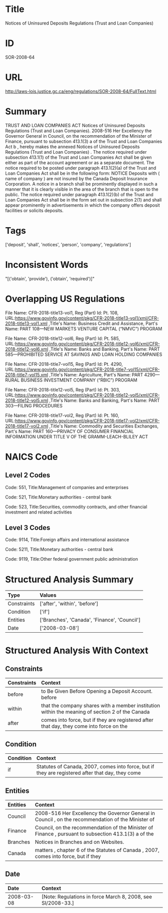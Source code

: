 # Title
Notices of Uninsured Deposits Regulations (Trust and Loan Companies)


# ID
SOR-2008-64

# URL
http://laws-lois.justice.gc.ca/eng/regulations/SOR-2008-64/FullText.html


# Summary
TRUST AND LOAN COMPANIES ACT Notices of Uninsured Deposits Regulations (Trust and Loan Companies).
2008-516 Her Excellency the Governor General in Council, on the recommendation of the Minister of Finance, pursuant to subsection 413.1(3) a  of the  Trust and Loan Companies Act b , hereby makes the annexed  Notices of Uninsured Deposits Regulations (Trust and Loan Companies) .
The notice required under subsection 413.1(1) of the  Trust and Loan Companies Act  shall be given either as part of the account agreement or as a separate document.
The notice required to be posted under paragraph 413.1(2)(a) of the  Trust and Loan Companies Act  shall be in the following form: NOTICE Deposits with ( name of company ) are  not insured  by the Canada Deposit Insurance Corporation.
A notice in a branch shall be prominently displayed in such a manner that it is clearly visible in the area of the branch that is open to the public.
The notice required under paragraph 413.1(2)(b) of the  Trust and Loan Companies Act  shall be in the form set out in subsection 2(1) and shall appear prominently in advertisements in which the company offers deposit facilities or solicits deposits.


# Tags
['deposit', 'shall', 'notices', 'person', 'company', 'regulations']


# Inconsistent Words
"[('obtain', 'provide'), ('obtain', 'required')]"


# Overlapping US Regulations
File Name: CFR-2018-title13-vol1, Reg (Part) Id: Pt. 108, URL:https://www.govinfo.gov/content/pkg/CFR-2018-title13-vol1/xml/CFR-2018-title13-vol1.xml
,Title's Name: Business Credit and Assistance, Part's Name: PART 108—NEW MARKETS VENTURE CAPITAL (“NMVC”) PROGRAM

File Name: CFR-2018-title12-vol6, Reg (Part) Id: Pt. 585, URL:https://www.govinfo.gov/content/pkg/CFR-2018-title12-vol6/xml/CFR-2018-title12-vol6.xml
,Title's Name: Banks and Banking, Part's Name: PART 585—PROHIBITED SERVICE AT SAVINGS AND LOAN HOLDING COMPANIES

File Name: CFR-2018-title7-vol15, Reg (Part) Id: Pt. 4290, URL:https://www.govinfo.gov/content/pkg/CFR-2018-title7-vol15/xml/CFR-2018-title7-vol15.xml
,Title's Name: Agriculture, Part's Name: PART 4290—RURAL BUSINESS INVESTMENT COMPANY (“RBIC”) PROGRAM

File Name: CFR-2018-title12-vol5, Reg (Part) Id: Pt. 303, URL:https://www.govinfo.gov/content/pkg/CFR-2018-title12-vol5/xml/CFR-2018-title12-vol5.xml
,Title's Name: Banks and Banking, Part's Name: PART 303—FILING PROCEDURES

File Name: CFR-2018-title17-vol2, Reg (Part) Id: Pt. 160, URL:https://www.govinfo.gov/content/pkg/CFR-2018-title17-vol2/xml/CFR-2018-title17-vol2.xml
,Title's Name: Commodity and Securities Exchanges, Part's Name: PART 160—PRIVACY OF CONSUMER FINANCIAL INFORMATION UNDER TITLE V OF THE GRAMM-LEACH-BLILEY ACT




# NAICS Code
## Level 2 Codes
Code: 551, Title:Management of companies and enterprises

Code: 521, Title:Monetary authorities - central bank

Code: 523, Title:Securities, commodity contracts, and other financial investment and related activities




## Level 3 Codes
Code: 9114, Title:Foreign affairs and international assistance

Code: 5211, Title:Monetary authorities - central bank

Code: 9119, Title:Other federal government public administration







# Structured Analysis Summary
| Type        | Values                                       |
|:------------|:---------------------------------------------|
| Constraints | ['after', 'within', 'before']                |
| Condition   | ['if']                                       |
| Entities    | ['Branches', 'Canada', 'Finance', 'Council'] |
| Date        | ['2008-03-08']                               |


# Structured Analysis With Context
 


## Constraints
| Constraints   | Context                                                                                         |
|:--------------|:------------------------------------------------------------------------------------------------|
| before        | to Be Given Before Opening a Deposit Account. before                                            |
| within        | that the company shares with a member institution within the meaning of section 2 of the Canada |
| after         | comes into force, but if they are registered after that day, they come into force on the        |


## Condition
| Condition   | Context                                                                                          |
|:------------|:-------------------------------------------------------------------------------------------------|
| if          | Statutes of Canada, 2007, comes into force, but if they are registered after that day, they come |


## Entities
| Entities   | Context                                                                                              |
|:-----------|:-----------------------------------------------------------------------------------------------------|
| Council    | 2008-516 Her Excellency the Governor General in  Council , on the recommendation of the Minister of  |
| Finance    | Council, on the recommendation of the Minister of Finance , pursuant to subsection 413.1(3) a of the |
| Branches   | Notices in  Branches  and on Websites.                                                               |
| Canada     | matters , chapter 6 of the Statutes of Canada , 2007, comes into force, but if they                  |


## Date
| Date       | Context                                                       |
|:-----------|:--------------------------------------------------------------|
| 2008-03-08 | [Note: Regulations in force March 8, 2008,  see  SI/2008-33.] |


